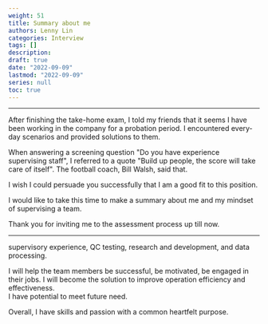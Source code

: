 ```yaml
---
weight: 51
title: Summary about me
authors: Lenny Lin
categories: Interview 
tags: []
description: 
draft: true
date: "2022-09-09"
lastmod: "2022-09-09"
series: null
toc: true
---
```




<!--more-->

---



After finishing the take-home exam, I told my friends that it seems I have been working in the company for a probation period.  I encountered every-day scenarios and provided solutions to them.  

When answering a screening question "Do you have experience supervising staff", I referred to a quote "Build up people, the score will take care of itself".  The football coach, Bill Walsh, said that.

I wish I could persuade you successfully that I am a good fit to this position.  



I would like to take this time to make a summary about me and my mindset of supervising a team.


Thank you for inviting me to the assessment process up till now.  

---
supervisory experience, QC testing, research and development, and data processing.

I will help the team members be successful, be motivated, be engaged in their jobs.
I will become the solution to improve operation efficiency and effectiveness.  
I have potential to meet future need.

Overall, I have skills and passion with a common heartfelt purpose.